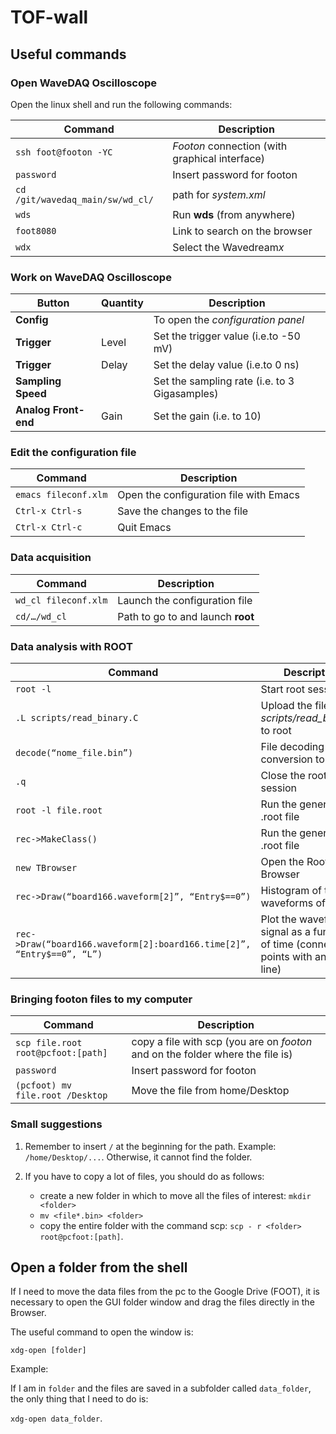 # TOF-wall

## Useful commands

### Open WaveDAQ Oscilloscope

Open the linux shell and run the following commands:

| Command | Description |
| --- | --- |
| `ssh foot@footon -YC`                       | *Footon* connection (with graphical interface)|
| `password`                                              | Insert password for footon|
| `cd /git/wavedaq_main/sw/wd_cl/`| path for *system.xml*|
| `wds`                                                        | Run **wds** (from anywhere)|
| `foot8080`                                              | Link to search on the browser|
| `wdx`                                                        | Select the Wavedream*x*|


### Work on WaveDAQ Oscilloscope

| Button                         | Quantity | Description |
| ---                               | ---          | --- |
| **Config**                   |               | To open the *configuration panel*|
| **Trigger**                   | Level     | Set the trigger value (i.e.to -50 mV)|
| **Trigger**                   | Delay    | Set the delay value (i.e.to 0 ns)|
| **Sampling Speed**   |              | Set the sampling rate (i.e. to 3 Gigasamples)
| **Analog Front-end** |Gain       | Set the gain (i.e. to 10)|


### Edit the configuration file

| Command | Description |
| --- | --- |
| `emacs fileconf.xlm`  | Open the configuration file with Emacs|
| `Ctrl-x Ctrl-s`            |Save the changes to the file|
| `Ctrl-x Ctrl-c`            | Quit Emacs|


### Data acquisition

| Command | Description |
| --- | --- |
| `wd_cl fileconf.xlm`  | Launch the configuration file |
| `cd/…/wd_cl`                  | Path to go to and launch **root**|


### Data analysis with ROOT

| Command | Description |
| --- | --- |
| `root -l`  | Start root session |
| `.L scripts/read_binary.C`                                                                                              | Upload the file *scripts/read_binary.C* to root |
| `decode(“nome_file.bin”)`                                                                                                | File decoding and conversion to .root |
| `.q`                                                                                                                                            | Close the root session |
| `root -l file.root`                                                                                                             | Run the generated .root file |
| `rec->MakeClass()`                                                                                                               | Run the generated .root file |
| `new TBrowser`                                                                                                                       | Open the Root Browser |
| `rec->Draw(“board166.waveform[2]”, “Entry$==0”)`                                                 | Histogram of the waveforms of ch2 |
| `rec->Draw(“board166.waveform[2]:board166.time[2]”, “Entry$==0”, “L”)`    | Plot the waveform signal as a function of time (connect the points with an "L" line) |


### Bringing footon files to my computer

| Command | Description |
| ---                                                                    | --- |
| `scp file.root root@pcfoot:[path]`     | copy a file with scp (you are on *footon* and on the folder where the file is) |
| `password`                                                      | Insert password for footon |
| `(pcfoot) mv file.root /Desktop`        | Move the file from home/Desktop |




### Small suggestions

1. Remember to insert `/` at the beginning for the path. Example: `/home/Desktop/...`. Otherwise, it cannot find the folder.

2. If you have to copy a lot of files, you should do as follows:
    - create a new folder in which to move all the files of interest:  `mkdir <folder>`
    - `mv <file*.bin> <folder>`
    - copy the entire folder with the command scp: `scp - r <folder> root@pcfoot:[path]`. 

## Open a folder from the shell

If I need to move the data files from the pc to the Google Drive (FOOT), it is necessary to open the GUI folder window and drag the files directly in the Browser.

The useful command to open the window is:

`xdg-open [folder]`

Example:

If I am in  `folder` and the files are saved in a subfolder called   `data_folder`, the only thing that I need to do is:

`xdg-open data_folder`.




